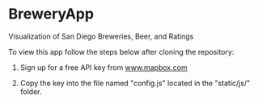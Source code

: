 # BreweryApp
Visualization of San Diego Breweries, Beer, and Ratings

To view this app follow the steps below after cloning the repository:

1. Sign up for a free API key from www.mapbox.com

2. Copy the key into the file named "config.js" located in the "static/js/" folder.

